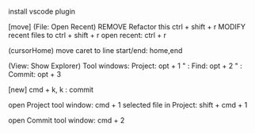 install vscode plugin

[move]
(File: Open Recent)
REMOVE Refactor this ctrl + shift + r
MODIFY recent files to ctrl + shift + r
open recent: ctrl + r

(cursorHome)
move caret to line start/end: home,end


(View: Show Explorer)
Tool windows: Project: opt + 1
" : Find: opt + 2
" : Commit: opt + 3




[new]
cmd + k, k : commit


open Project tool window: cmd + 1
selected file in Project: shift + cmd + 1

open Commit tool window: cmd + 2

